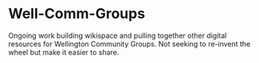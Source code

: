 # Well-Comm-Groups
Ongoing work building wikispace and pulling together other digital resources for Wellington Community Groups. Not seeking to re-invent the wheel but make it easier to share.
